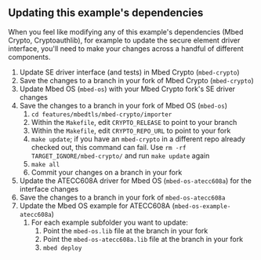 ## Updating this example's dependencies

When you feel like modifying any of this example's dependencies (Mbed Crypto,
Cryptoauthlib), for example to update the secure element driver interface,
you'll need to make your changes across a handful of different components.

1. Update SE driver interface (and tests) in Mbed Crypto (`mbed-crypto`)
1. Save the changes to a branch in your fork of Mbed Crypto (`mbed-crypto`)
1. Update Mbed OS (`mbed-os`) with your Mbed Crypto fork's SE driver changes
1. Save the changes to a branch in your fork of Mbed OS (`mbed-os`)
    1. `cd features/mbedtls/mbed-crypto/importer`
    1. Within the `Makefile`, edit `CRYPTO_RELEASE` to point to your branch
    1. Within the `Makefile`, edit `CRYPTO_REPO_URL` to point to your fork
    1. `make update`; if you have an `mbed-crypto` in a different repo already
       checked out, this command can fail. Use `rm -rf
       TARGET_IGNORE/mbed-crypto/` and run `make update` again
    1. `make all`
    1. Commit your changes on a branch in your fork
1. Update the ATECC608A driver for Mbed OS (`mbed-os-atecc608a`) for the
   interface changes
1. Save the changes to a branch in your fork of `mbed-os-atecc608a`
1. Update the Mbed OS example for ATECC608A (`mbed-os-example-atecc608a`)
    1. For each example subfolder you want to update:
        1. Point the `mbed-os.lib` file at the branch in your fork
        1. Point the `mbed-os-atecc608a.lib` file at the branch in your fork
        1. `mbed deploy`

